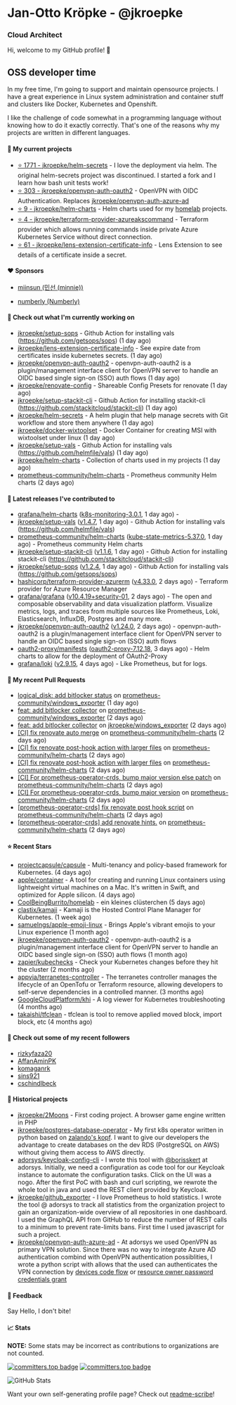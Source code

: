 # Jan-Otto Kröpke - @jkroepke
### Cloud Architect 

Hi, welcome to my GitHub profile! 👋

## OSS developer time
In my free time, I'm going to support and maintain opensource projects. I have a great experience in Linux system administration and container stuff and clusters like Docker, Kubernetes and Openshift.

I like the challenge of code somewhat in a programming language without knowing how to do it exactly correctly. That's one of the reasons why my projects are written in different languages.

#### 🌱 My current projects
- [⭐️ 1771 - jkroepke/helm-secrets](https://github.com/jkroepke/helm-secrets) - I love the deployment via helm. The original helm-secrets project was discontinued. I started a fork and I learn how bash unit tests work!
- [⭐️ 303 - jkroepke/openvpn-auth-oauth2](https://github.com/jkroepke/openvpn-auth-oauth2) - OpenVPN with OIDC Authentication. Replaces  [jkroepke/openvpn-auth-azure-ad](https://github.com/jkroepke/openvpn-auth-azure-ad) 
- [⭐️ 9 - jkroepke/helm-charts](https://github.com/jkroepke/helm-charts) - Helm charts used for my [homelab](https://github.com/jkroepke/homelab) projects.
- [⭐️ 4 - jkroepke/terraform-provider-azureakscommand](https://github.com/jkroepke/terraform-provider-azureakscommand) - Terraform provider which allows running commands inside private Azure Kubernetes Service without direct connection.
- [⭐️ 61 - jkroepke/lens-extension-certificate-info](https://github.com/jkroepke/lens-extension-certificate-info) - Lens Extension to see details of a certificate inside a secret.

#### ❤️ Sponsors

- [miinsun (민선 (minnie))](https://github.com/miinsun)

- [numberly (Numberly)](https://github.com/numberly)


#### 👷 Check out what I'm currently working on

- [jkroepke/setup-sops](https://github.com/jkroepke/setup-sops) - Github Action for installing vals (https://github.com/getsops/sops) (1 day ago)
- [jkroepke/lens-extension-certificate-info](https://github.com/jkroepke/lens-extension-certificate-info) - See expire date from certificates inside kubernetes secrets. (1 day ago)
- [jkroepke/openvpn-auth-oauth2](https://github.com/jkroepke/openvpn-auth-oauth2) - openvpn-auth-oauth2 is a plugin/management interface client for OpenVPN server to handle an OIDC based single sign-on (SSO) auth flows (1 day ago)
- [jkroepke/renovate-config](https://github.com/jkroepke/renovate-config) - Shareable Config Presets for renovate (1 day ago)
- [jkroepke/setup-stackit-cli](https://github.com/jkroepke/setup-stackit-cli) - Github Action for installing stackit-cli (https://github.com/stackitcloud/stackit-cli) (1 day ago)
- [jkroepke/helm-secrets](https://github.com/jkroepke/helm-secrets) - A helm plugin that help manage secrets with Git workflow and store them anywhere (1 day ago)
- [jkroepke/docker-wixtoolset](https://github.com/jkroepke/docker-wixtoolset) - Docker Container for creating MSI with wixtoolset under linux (1 day ago)
- [jkroepke/setup-vals](https://github.com/jkroepke/setup-vals) - Github Action for installing vals (https://github.com/helmfile/vals) (1 day ago)
- [jkroepke/helm-charts](https://github.com/jkroepke/helm-charts) - Collection of charts used in my projects (1 day ago)
- [prometheus-community/helm-charts](https://github.com/prometheus-community/helm-charts) - Prometheus community Helm charts (2 days ago)

#### 🔭 Latest releases I've contributed to

- [grafana/helm-charts](https://github.com/grafana/helm-charts) ([k8s-monitoring-3.0.1](https://github.com/grafana/helm-charts/releases/tag/k8s-monitoring-3.0.1), 1 day ago) - 
- [jkroepke/setup-vals](https://github.com/jkroepke/setup-vals) ([v1.4.7](https://github.com/jkroepke/setup-vals/releases/tag/v1.4.7), 1 day ago) - Github Action for installing vals (https://github.com/helmfile/vals)
- [prometheus-community/helm-charts](https://github.com/prometheus-community/helm-charts) ([kube-state-metrics-5.37.0](https://github.com/prometheus-community/helm-charts/releases/tag/kube-state-metrics-5.37.0), 1 day ago) - Prometheus community Helm charts
- [jkroepke/setup-stackit-cli](https://github.com/jkroepke/setup-stackit-cli) ([v1.1.6](https://github.com/jkroepke/setup-stackit-cli/releases/tag/v1.1.6), 1 day ago) - Github Action for installing stackit-cli (https://github.com/stackitcloud/stackit-cli)
- [jkroepke/setup-sops](https://github.com/jkroepke/setup-sops) ([v1.2.4](https://github.com/jkroepke/setup-sops/releases/tag/v1.2.4), 1 day ago) - Github Action for installing vals (https://github.com/getsops/sops)
- [hashicorp/terraform-provider-azurerm](https://github.com/hashicorp/terraform-provider-azurerm) ([v4.33.0](https://github.com/hashicorp/terraform-provider-azurerm/releases/tag/v4.33.0), 2 days ago) - Terraform provider for Azure Resource Manager
- [grafana/grafana](https://github.com/grafana/grafana) ([v10.4.19+security-01](https://github.com/grafana/grafana/releases/tag/v10.4.19%2Bsecurity-01), 2 days ago) - The open and composable observability and data visualization platform. Visualize metrics, logs, and traces from multiple sources like Prometheus, Loki, Elasticsearch, InfluxDB, Postgres and many more. 
- [jkroepke/openvpn-auth-oauth2](https://github.com/jkroepke/openvpn-auth-oauth2) ([v1.24.0](https://github.com/jkroepke/openvpn-auth-oauth2/releases/tag/v1.24.0), 2 days ago) - openvpn-auth-oauth2 is a plugin/management interface client for OpenVPN server to handle an OIDC based single sign-on (SSO) auth flows
- [oauth2-proxy/manifests](https://github.com/oauth2-proxy/manifests) ([oauth2-proxy-7.12.18](https://github.com/oauth2-proxy/manifests/releases/tag/oauth2-proxy-7.12.18), 3 days ago) - Helm charts to allow for the deployment of OAuth2-Proxy
- [grafana/loki](https://github.com/grafana/loki) ([v2.9.15](https://github.com/grafana/loki/releases/tag/v2.9.15), 4 days ago) - Like Prometheus, but for logs.

#### 🔨 My recent Pull Requests

- [logical_disk: add bitlocker status](https://github.com/prometheus-community/windows_exporter/pull/2077) on [prometheus-community/windows_exporter](https://github.com/prometheus-community/windows_exporter) (1 day ago)
- [feat: add bitlocker collector](https://github.com/prometheus-community/windows_exporter/pull/2076) on [prometheus-community/windows_exporter](https://github.com/prometheus-community/windows_exporter) (2 days ago)
- [feat: add bitlocker collector](https://github.com/jkroepke/windows_exporter/pull/8) on [jkroepke/windows_exporter](https://github.com/jkroepke/windows_exporter) (2 days ago)
- [[CI] fix renovate auto merge](https://github.com/prometheus-community/helm-charts/pull/5763) on [prometheus-community/helm-charts](https://github.com/prometheus-community/helm-charts) (2 days ago)
- [[CI] fix renovate post-hook action with larger files](https://github.com/prometheus-community/helm-charts/pull/5762) on [prometheus-community/helm-charts](https://github.com/prometheus-community/helm-charts) (2 days ago)
- [[CI] fix renovate post-hook action with larger files](https://github.com/prometheus-community/helm-charts/pull/5761) on [prometheus-community/helm-charts](https://github.com/prometheus-community/helm-charts) (2 days ago)
- [[CI] For prometheus-operator-crds, bump major version else patch](https://github.com/prometheus-community/helm-charts/pull/5760) on [prometheus-community/helm-charts](https://github.com/prometheus-community/helm-charts) (2 days ago)
- [[CI] For prometheus-operator-crds, bump major version](https://github.com/prometheus-community/helm-charts/pull/5759) on [prometheus-community/helm-charts](https://github.com/prometheus-community/helm-charts) (2 days ago)
- [[prometheus-operator-crds] fix renovate post hook script](https://github.com/prometheus-community/helm-charts/pull/5758) on [prometheus-community/helm-charts](https://github.com/prometheus-community/helm-charts) (2 days ago)
- [[prometheus-operator-crds] add renovate hints.](https://github.com/prometheus-community/helm-charts/pull/5756) on [prometheus-community/helm-charts](https://github.com/prometheus-community/helm-charts) (2 days ago)

#### ⭐ Recent Stars

- [projectcapsule/capsule](https://github.com/projectcapsule/capsule) - Multi-tenancy and policy-based framework for Kubernetes. (4 days ago)
- [apple/container](https://github.com/apple/container) - A tool for creating and running Linux containers using lightweight virtual machines on a Mac. It's written in Swift, and optimized for Apple silicon.  (4 days ago)
- [CoolBeingBurrito/homelab](https://github.com/CoolBeingBurrito/homelab) - ein kleines clüsterchen (5 days ago)
- [clastix/kamaji](https://github.com/clastix/kamaji) - Kamaji is the Hosted Control Plane Manager for Kubernetes. (1 week ago)
- [samuelngs/apple-emoji-linux](https://github.com/samuelngs/apple-emoji-linux) - Brings Apple's vibrant emojis to your Linux experience (1 month ago)
- [jkroepke/openvpn-auth-oauth2](https://github.com/jkroepke/openvpn-auth-oauth2) - openvpn-auth-oauth2 is a plugin/management interface client for OpenVPN server to handle an OIDC based single sign-on (SSO) auth flows (1 month ago)
- [zapier/kubechecks](https://github.com/zapier/kubechecks) - Check your Kubernetes changes before they hit the cluster (2 months ago)
- [appvia/terranetes-controller](https://github.com/appvia/terranetes-controller) - The terranetes controller manages the lifecycle of an OpenTofu or Terraform resource, allowing developers to self-serve dependencies in a controlled manner. (3 months ago)
- [GoogleCloudPlatform/khi](https://github.com/GoogleCloudPlatform/khi) - A log viewer for Kubernetes troubleshooting (4 months ago)
- [takaishi/tfclean](https://github.com/takaishi/tfclean) - tfclean is tool to remove applied moved block, import block, etc (4 months ago)

#### 👯 Check out some of my recent followers

- [rizkyfaza20](https://github.com/rizkyfaza20)
- [AffanAminPK](https://github.com/AffanAminPK)
- [komaganrk](https://github.com/komaganrk)
- [sins921](https://github.com/sins921)
- [cschindlbeck](https://github.com/cschindlbeck)

#### 📜 Historical projects
- [jkroepke/2Moons](https://github.com/jkroepke/2Moons) - First coding project. A browser game engine written in PHP
- [jkroepke/postgres-database-operator](https://github.com/jkroepke/postgres-database-operator) - My first k8s operator written in python based on [zalando's kopf](https://github.com/zalando-incubator/kopf). I want to give our developers the advantage to create databases on the dev RDS (PostgreSQL on AWS) without giving them access to AWS directly.
- [adorsys/keycloak-config-cli](https://github.com/adorsys/keycloak-config-cli) - I wrote this tool with [@borisskert](https://github.com/borisskert) at adorsys. Initially, we need a configuration as code tool for our Keycloak instance to automate the configuration tasks. Click on the UI was a nogo. After the first PoC with bash and curl scripting, we rewrote the whole tool in java and used the REST client provided by Keycloak.
- [jkroepke/github_exporter](https://github.com/jkroepke/github_exporter) - I love Prometheus to hold statistics. I wrote the tool @ adorsys to track all statistics from the organization project to gain an organization-wide overview of all repositories in one dashboard. I used the GraphQL API from GitHub to reduce the number of REST calls to a minimum to prevent rate-limits bans. First time I used javascript for such a project.
- [jkroepke/openvpn-auth-azure-ad](https://github.com/jkroepke/openvpn-auth-azure-ad) - At adorsys we used OpenVPN as primary VPN solution. Since there was no way to integrate Azure AD authentication combind with OpenVPN authentication possiblities, I wrote a python script with allows that the used can authenticates the VPN connection by [devices code flow](https://docs.microsoft.com/en-us/azure/active-directory/develop/v2-oauth2-device-code) or [resource owner password credentials grant](https://docs.microsoft.com/en-us/azure/active-directory/develop/v2-oauth-ropc)

#### 💬 Feedback

Say Hello, I don't bite!

#### 📈 Stats

**NOTE:** Some stats may be incorrect as contributions to organizations
are not counted.

[![committers.top badge](https://user-badge.committers.top/germany/jkroepke.svg)](https://user-badge.committers.top/germany/jkroepke)
[![committers.top badge](https://user-badge.committers.top/germany_public/jkroepke.svg)](https://user-badge.committers.top/germany_public/jkroepke)

![GitHub Stats](https://github-readme-stats.vercel.app/api?username=jkroepke&count_private=false&theme=tokyonight&show_icons=true)

Want your own self-generating profile page? Check out [readme-scribe](https://github.com/muesli/readme-scribe)!
